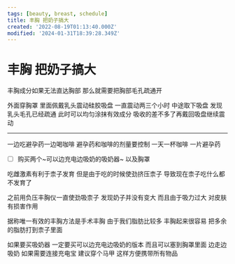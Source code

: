 ```yaml
---
tags: [beauty, breast, schedule]
title: 丰胸 把奶子搞大
created: '2022-08-19T01:13:40.000Z'
modified: '2024-01-31T18:39:28.349Z'
---
```


# 丰胸 把奶子搞大

丰胸成分如果无法直达胸部 那么就需要把胸部毛孔疏通开

外面穿胸罩 里面佩戴乳头震动硅胶吸盘 一直震动两三个小时 中途取下吸盘 发现乳头毛孔已经疏通 此时可以均匀涂抹有效成分 吸收的差不多了再戴回吸盘继续震动

---

一边吃避孕药一边喝咖啡 避孕药和咖啡的剂量要控制 一天一杯咖啡 一片避孕药

- [ ] 购买两个~可以边充电边吸奶的吸奶器~ 以及胸罩

吃雌激素有利于柰子发育 但是由于吃的时候使劲挤压柰子 导致现在柰子吃什么都不发育了

之前用负压丰胸仪一直使劲吸柰子 发现奶子并没有变大 而且由于吸力过大 对皮肤有损害作用

据称唯一有效的丰胸方法是手术丰胸 由于我们脂肪比较多 丰胸起来很容易 把多余的脂肪打到柰子里面

如果要买吸奶器 一定要买可以边充电边吸奶的版本 而且可以塞到胸罩里面 边走边吸奶 如果需要连接充电宝 建议穿个马甲 这样方便携带所有物品
